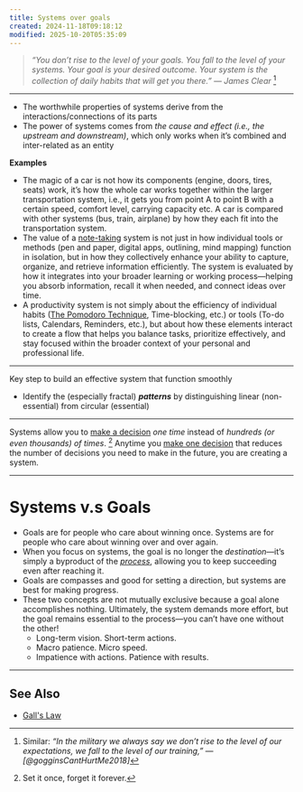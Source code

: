 ```yaml
---
title: Systems over goals
created: 2024-11-18T09:18:12
modified: 2025-10-20T05:35:09
---
```


> _“You don’t rise to the level of your goals. You fall to the level of your systems. Your goal is your desired outcome. Your system is the collection of daily habits that will get you there.” — James Clear_ [^1]

---

* The worthwhile properties of systems derive from the interactions/connections of its parts
* The power of systems comes from _the cause and effect (i.e., the upstream and downstream)_, which only works when it’s combined and inter-related as an entity

**Examples**
* The magic of a car is not how its components (engine, doors, tires, seats) work, it’s how the whole car works together within the larger transportation system, i.e., it gets you from point A to point B with a certain speed, comfort level, carrying capacity etc. A car is compared with other systems (bus, train, airplane) by how they each fit into the transportation system.
* The value of a [note-taking](note-taking.md) system is not just in how individual tools or methods (pen and paper, digital apps, outlining, mind mapping) function in isolation, but in how they collectively enhance your ability to capture, organize, and retrieve information efficiently. The system is evaluated by how it integrates into your broader learning or working process—helping you absorb information, recall it when needed, and connect ideas over time.
* A productivity system is not simply about the efficiency of individual habits ([The Pomodoro Technique](the-pomodoro-technique.md), Time-blocking, etc.) or tools (To-do lists, Calendars, Reminders, etc.), but about how these elements interact to create a flow that helps you balance tasks, prioritize effectively, and stay focused within the broader context of your personal and professional life.

---

Key step to build an effective system that function smoothly

* Identify the (especially fractal) _**patterns**_ by distinguishing linear (non-essential) from circular (essential)

---

Systems allow you to [make a decision](decision-making.md) _one time_ instead of _hundreds (or even thousands) of times_. [^2] Anytime you [make one decision](decision-making.md) that reduces the number of decisions you need to make in the future, you are creating a system.

---

# Systems v.s Goals

* Goals are for people who care about winning once. Systems are for people who care about winning over and over again.
* When you focus on systems, the goal is no longer the _destination_—it’s simply a byproduct of the _[process](journey-over-destination.md)_, allowing you to keep succeeding even after reaching it.
* Goals are compasses and good for setting a direction, but systems are best for making progress.
* These two concepts are not mutually exclusive because a goal alone accomplishes nothing. Ultimately, the system demands more effort, but the goal remains essential to the process—you can’t have one without the other!
	* Long-term vision. Short-term actions.
	* Macro patience. Micro speed.
	* Impatience with actions. Patience with results.

---

## See Also

* [Gall's Law](Gall's%20Law.md)

[^1]: Similar: _“In the military we always say we don’t rise to the level of our expectations, we fall to the level of our training,” — [@gogginsCantHurtMe2018]_
[^2]: Set it once, forget it forever.
